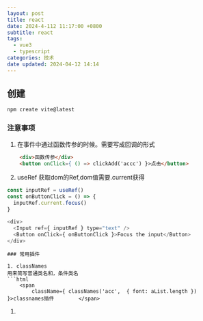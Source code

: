 ```yaml
---
layout: post
title: react
date: 2024-4-112 11:17:00 +0800
subtitle: react
tags:
  - vue3
  - typescript
categories: 技术
date updated: 2024-04-12 14:14
---
```


## 创建

`npm create vite@latest`

### 注意事项

1. 在事件中通过函数传参的时候。需要写成回调的形式
```html
	<div>函数传参</div>  
	<button onClick={ () => clickAdd('accc') }>点击</button>
```

2. useRef
获取dom的Ref,dom值需要.current获得
```js
const inputRef = useRef()  
const onButtonClick = () => {  
  inputRef.current.focus()  
}

<div>  
  <Input ref={ inputRef } type="text" />  
  <Button onClick={ onButtonClick }>Focus the input</Button>  
</div>
```
```
### 常用插件

1. classNames
用来简写普通类名和，条件类名
```html
	<span 
		className={ classNames('acc',  { font: aList.length }) }>classnames插件        </span>
```
1. 